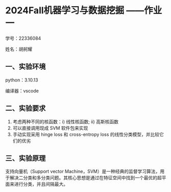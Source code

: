 # 2024Fall机器学习与数据挖掘 ——作业一

学号：22336084 

姓名：胡舸耀

## 一、实验环境

python：3.10.13

编译器：vscode

## 二、实验要求

1) 考虑两种不同的核函数：i) 线性核函数; ii) 高斯核函数
2) 可以直接调用现成 SVM 软件包来实现
3) 手动实现采用 hinge loss 和 cross-entropy loss 的线性分类模型，并比较它们的优劣

## 三、实验原理

支持向量机（Support vector Machine，SVM）是一种经典的监督学习算法，用于解决二分类和多分类问题。其核心思想是通过在特征空间中找到一个最优的超平面来进行分类，并且间隔最大。
